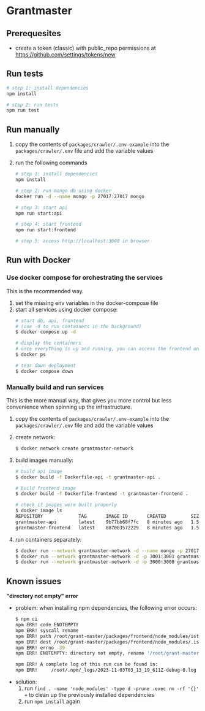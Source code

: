 # Grantmaster

## Prerequesites

- create a token (classic) with public_repo permissions at https://github.com/settings/tokens/new

## Run tests

```bash
# step 1: install dependencies
npm install

# step 2: run tests
npm run test
```

## Run manually

1. copy the contents of `packages/crawler/.env-example` into the `packages/crawler/.env` file and add the variable values

2. run the following commands
    ```bash
    # step 1: install dependencies
    npm install

    # step 2: run mongo db using docker
    docker run -d --name mongo -p 27017:27017 mongo

    # step 3: start api
    npm run start:api

    # step 4: start frontend
    npm run start:frontend

    # step 5: access http://localhost:3000 in browser
    ```

## Run with Docker

### Use docker compose for orchestrating the services

This is the recommended way.
1. set the missing env variables in the docker-compose file
2. start all services using docker compose:
    ```bash
    # start db, api, frontend
    # (use -d to run containers in the background)
    $ docker compose up -d

    # display the containers
    # once everything is up and running, you can access the frontend on http://localhost:3000
    $ docker ps

    # tear down deployment
    $ docker compose down
    ```

### Manually build and run services

This is the more manual way, that gives you more control but less convenience when spinning up the infrastructure.

1. copy the contents of `packages/crawler/.env-example` into the `packages/crawler/.env` file and add the variable values
2. create network:
    ```bash
    $ docker network create grantmaster-network
    ```

3. build images manually:
    ```bash
    # build api image
    $ docker build -f Dockerfile-api -t grantmaster-api .

    # build frontend image
    $ docker build -f Dockerfile-frontend -t grantmaster-frontend .
    
    # check if images were built properly
    $ docker image ls
    REPOSITORY             TAG       IMAGE ID       CREATED         SIZE
    grantmaster-api        latest    9b77bb68f7fc   8 minutes ago   1.58GB
    grantmaster-frontend   latest    887003572229   8 minutes ago   1.58GB
    ```

4. run containers separately:
    ```bash
    $ docker run --network grantmaster-network -d --name mongo -p 27017:27017 mongo
    $ docker run --network grantmaster-network -d -p 3001:3001 grantmaster-api
    $ docker run --network grantmaster-network -d -p 3000:3000 grantmaster-frontend
    ```

## Known issues

**"directory not empty" error**

- problem: when installing npm dependencies, the following error occurs:
    ```bash
    $ npm ci
    npm ERR! code ENOTEMPTY
    npm ERR! syscall rename
    npm ERR! path /root/grant-master/packages/frontend/node_modules/istanbul-lib-instrument
    npm ERR! dest /root/grant-master/packages/frontend/node_modules/.istanbul-lib-instrument-J3DeZFqq
    npm ERR! errno -39
    npm ERR! ENOTEMPTY: directory not empty, rename '/root/grant-master/packages/frontend/node_modules/istanbul-lib-instrument' -> '/root/grant-master/packages/frontend/node_modules/.istanbul-lib-instrument-J3DeZFqq'

    npm ERR! A complete log of this run can be found in:
    npm ERR!     /root/.npm/_logs/2023-11-03T03_13_19_611Z-debug-0.log
    ```
- solution:
  1. run `find . -name 'node_modules' -type d -prune -exec rm -rf '{}' +` to clean up the previously installed dependencies
  2. run `npm install` again
